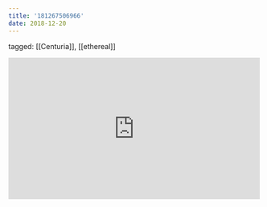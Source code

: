 ```yaml
---
title: '181267506966'
date: 2018-12-20
---
```

tagged: [[Centuria]], [[ethereal]]
<iframe allow="accelerometer; autoplay; clipboard-write; encrypted-media; gyroscope; picture-in-picture" allowfullscreen="" frameborder="0" height="281" id="youtube_iframe" src="https://www.youtube.com/embed/TwGr6hF3SMw?feature=oembed&amp;enablejsapi=1&amp;origin=https://safe.txmblr.com&amp;wmode=opaque" width="500"></iframe>